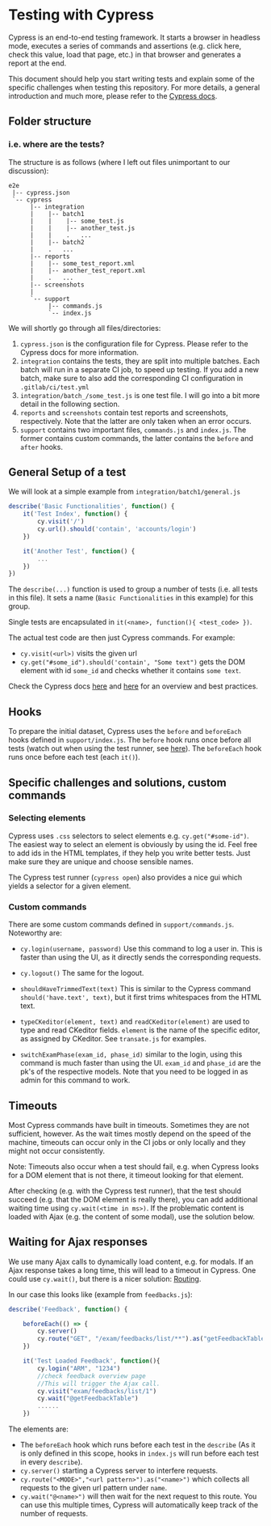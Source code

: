 # Testing with Cypress

Cypress is an end-to-end testing framework. It starts a browser in headless mode, executes a series of commands and assertions (e.g. click here, check this value, load that page, etc.) in that browser and generates a report at the end.

This document should help you start writing tests and explain some of the specific challenges when testing this repository. For more details, a general introduction and much more, please refer to the [Cypress docs](https://docs.cypress.io/).

## Folder structure
### i.e. where are the tests?
The structure is as follows (where I left out files unimportant to our discussion):
```
e2e
 |-- cypress.json
 `-- cypress
      |-- integration
      |    |-- batch1
      |    |    |-- some_test.js
      |    |    |-- another_test.js
      |    |    .   ...
      |    |-- batch2
      |    .   ...
      |-- reports
      |    |-- some_test_report.xml
      |    |-- another_test_report.xml
      |    .   ...
      |-- screenshots
      |
      `-- support
           |-- commands.js
           `-- index.js
```
 We will shortly go through all files/directories:
 1. `cypress.json` is the configuration file for Cypress. Please refer to the Cypress docs for more information.
 2. `integration` contains the tests, they are split into multiple batches. Each batch will run in a separate CI job, to speed up testing. If you add a new batch, make sure to also add the corresponding CI configuration in `.gitlab/ci/test.yml`
 3. `integration/batch_/some_test.js` is one test file. I will go into a bit more detail in the following section.
 4. `reports` and `screenshots` contain test reports and screenshots, respectively. Note that the latter are only taken when an error occurs.
 5. `support` contains two important files, `commands.js` and `index.js`. The former contains custom commands, the latter contains the `before` and `after` hooks.

## General Setup of a test

We will look at a simple example from `integration/batch1/general.js`
```js
describe('Basic Functionalities', function() {
    it('Test Index', function() {
        cy.visit('/')
        cy.url().should('contain', 'accounts/login')
    })

    it('Another Test', function() {
        ...
    })
})
```

The `describe(...)` function is used to group a number of tests (i.e. all tests in this file). It sets a name (`Basic Functionalities` in this example) for this group.

Single tests are encapsulated in `it(<name>, function(){ <test_code> })`.

The actual test code are then just Cypress commands. For example:
* `cy.visit(<url>)` visits the given url
* `cy.get("#some_id").should('contain', "Some text")` gets the DOM element with id `some_id` and checks whether it contains `some text`.

Check the Cypress docs [here](https://docs.cypress.io/guides/getting-started/writing-your-first-test.html) and [here](https://docs.cypress.io/guides/references/best-practices.html) for an overview and best practices.

## Hooks
To prepare the initial dataset, Cypress uses the `before` and `beforeEach` hooks defined in `support/index.js`. The `before` hook runs once before all tests (watch out when using the test runner, see [here](https://docs.cypress.io/guides/core-concepts/writing-and-organizing-tests.html#Hooks)). The `beforeEach` hook runs once before each test (each `it()`).

## Specific challenges and solutions, custom commands
### Selecting elements
Cypress uses `.css` selectors to select elements e.g. `cy.get("#some-id")`. The easiest way to select an element is obviously by using the id. Feel free to add ids in the HTML templates, if they help you write better tests. Just make sure they are unique and choose sensible names.

The Cypress test runner (`cypress open`) also provides a nice gui which yields a selector for a given element.


### Custom commands
There are some custom commands defined in `support/commands.js`. Noteworthy are:
* `cy.login(username, password)` Use this command to log a user in. This is faster than using the UI, as it directly sends the corresponding requests.

* `cy.logout()` The same for the logout.

* `shouldHaveTrimmedText(text)` This is similar to the Cypress command `should('have.text', text)`, but it first trims whitespaces from the HTML text.

* `typeCKeditor(element, text)` and `readCKeditor(element)` are used to type and read CKeditor fields. `element` is the name of the specific editor, as assigned by CKeditor. See `transate.js` for examples.

* `switchExamPhase(exam_id, phase_id)` similar to the login, using this command is much faster than using the UI. `exam_id` and `phase_id` are the pk's of the respective models. Note that you need to be logged in as admin for this command to work.

## Timeouts
Most Cypress commands have built in timeouts. Sometimes they are not sufficient, however. As the wait times mostly depend on the speed of the machine, timeouts can occur only in the CI jobs or only locally and they might not occur consistently.

Note: Timeouts also occur when a test should fail, e.g. when Cypress looks for a DOM element that is not there, it timeout looking for that element.

After checking (e.g. with the Cypress test runner), that the test should succeed (e.g. that the DOM element is really there), you can add additional waiting time using `cy.wait(<time in ms>)`.
If the problematic content is loaded with Ajax (e.g. the content of some modal), use the solution below.

## Waiting for Ajax responses
We use many Ajax calls to dynamically load content, e.g. for modals. If an Ajax response takes a long time, this will lead to a timeout in Cypress. One could use `cy.wait()`, but there is a nicer solution: [Routing](https://docs.cypress.io/api/commands/wait.html#Wait-for-a-specific-XHR-to-respond).

In our case this looks like (example from `feedbacks.js`):

```js
describe('Feedback', function() {

    beforeEach(() => {
        cy.server()
        cy.route("GET", "/exam/feedbacks/list/**").as("getFeedbackTable");
    })

    it('Test Loaded Feedback', function(){
        cy.login("ARM", "1234")
        //check feedback overview page
        //This will trigger the Ajax call.
        cy.visit("exam/feedbacks/list/1")
        cy.wait("@getFeedbackTable")
        ......
    })
```

The elements are:
* The `beforeEach` hook which runs before each test in the `describe` (As it is only defined in this scope, hooks in `index.js` will run before each test in every `describe`).
* `cy.server()` starting a Cypress server to interfere requests.
* `cy.route("<MODE>","<url pattern>").as("<name>")` which collects all requests to the given url pattern under `name`.
* `cy.wait("@<name>")` will then wait for the next request to this route. You can use this multiple times, Cypress will automatically keep track of the number of requests.
